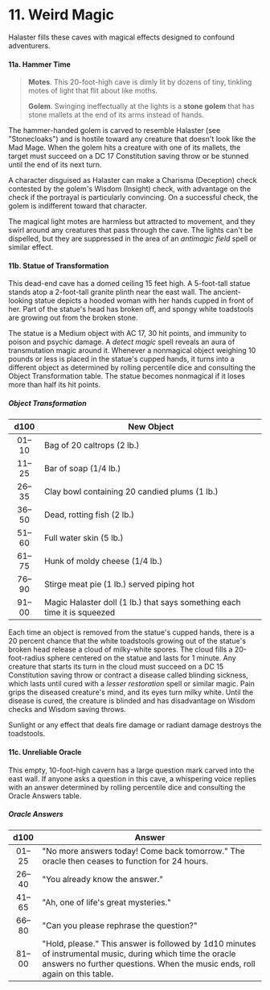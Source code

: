 # 11. Weird Magic

Halaster fills these caves with magical effects designed to confound adventurers.

#### 11a. Hammer Time

>**Motes**. This 20-foot-high cave is dimly lit by dozens of tiny, tinkling motes of light that flit about like moths.
>
>**Golem**. Swinging ineffectually at the lights is a **stone golem** that has stone mallets at the end of its arms instead of hands.
>

The hammer-handed golem is carved to resemble Halaster (see "Stonecloaks") and is hostile toward any creature that doesn't look like the Mad Mage. When the golem hits a creature with one of its mallets, the target must succeed on a DC 17 Constitution saving throw or be stunned until the end of its next turn.

A character disguised as Halaster can make a Charisma (Deception) check contested by the golem's Wisdom (Insight) check, with advantage on the check if the portrayal is particularly convincing. On a successful check, the golem is indifferent toward that character.

The magical light motes are harmless but attracted to movement, and they swirl around any creatures that pass through the cave. The lights can't be dispelled, but they are suppressed in the area of an *antimagic field* spell or similar effect.

#### 11b. Statue of Transformation

This dead-end cave has a domed ceiling 15 feet high. A 5-foot-tall statue stands atop a 2-foot-tall granite plinth near the east wall. The ancient-looking statue depicts a hooded woman with her hands cupped in front of her. Part of the statue's head has broken off, and spongy white toadstools are growing out from the broken stone.

The statue is a Medium object with AC 17, 30 hit points, and immunity to poison and psychic damage. A *detect magic* spell reveals an aura of transmutation magic around it. Whenever a nonmagical object weighing 10 pounds or less is placed in the statue's cupped hands, it turns into a different object as determined by rolling percentile dice and consulting the Object Transformation table. The statue becomes nonmagical if it loses more than half its hit points.

##### Object Transformation
|  d100 | New Object                                                               |
|:-----:|--------------------------------------------------------------------------|
| 01–10 | Bag of 20 caltrops (2 lb.)                                               |
| 11–25 | Bar of soap (1/4 lb.)                                                    |
| 26–35 | Clay bowl containing 20 candied plums (1 lb.)                            |
| 36–50 | Dead, rotting fish (2 lb.)                                               |
| 51–60 | Full water skin (5 lb.)                                                  |
| 61–75 | Hunk of moldy cheese (1/4 lb.)                                           |
| 76–90 | Stirge meat pie (1 lb.) served piping hot                                |
| 91–00 | Magic Halaster doll (1 lb.) that says something each time it is squeezed |

Each time an object is removed from the statue's cupped hands, there is a 20 percent chance that the white toadstools growing out of the statue's broken head release a cloud of milky-white spores. The cloud fills a 20-foot-radius sphere centered on the statue and lasts for 1 minute. Any creature that starts its turn in the cloud must succeed on a DC 15 Constitution saving throw or contract a disease called blinding sickness, which lasts until cured with a *lesser restoration* spell or similar magic. Pain grips the diseased creature's mind, and its eyes turn milky white. Until the disease is cured, the creature is blinded and has disadvantage on Wisdom checks and Wisdom saving throws.

Sunlight or any effect that deals fire damage or radiant damage destroys the toadstools.

#### 11c. Unreliable Oracle

This empty, 10-foot-high cavern has a large question mark carved into the east wall. If anyone asks a question in this cave, a whispering voice replies with an answer determined by rolling percentile dice and consulting the Oracle Answers table.

##### Oracle Answers
|  d100 | Answer                                                                                                                                                                                   |
|:-----:|------------------------------------------------------------------------------------------------------------------------------------------------------------------------------------------|
| 01–25 | "No more answers today! Come back tomorrow." The oracle then ceases to function for 24 hours.                                                                                            |
| 26–40 | "You already know the answer."                                                                                                                                                           |
| 41–65 | "Ah, one of life's great mysteries."                                                                                                                                                     |
| 66–80 | "Can you please rephrase the question?"                                                                                                                                                  |
| 81–00 | "Hold, please." This answer is followed by 1d10 minutes of instrumental music, during which time the oracle answers no further questions. When the music ends, roll again on this table. |